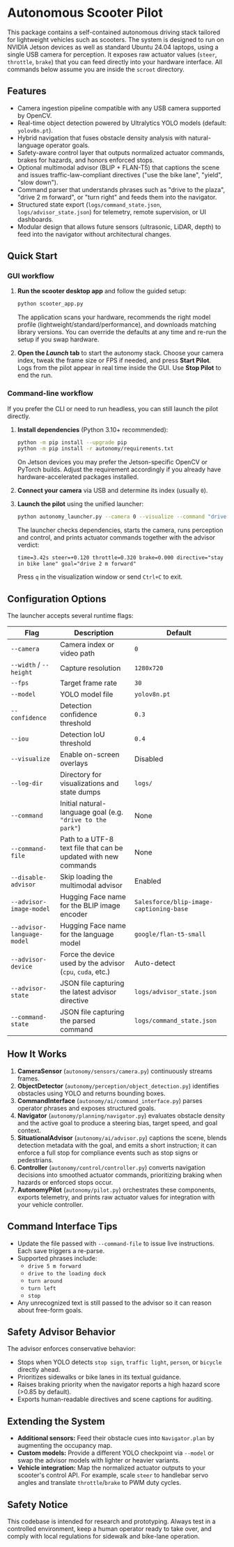 # Autonomous Scooter Pilot

This package contains a self-contained autonomous driving stack tailored for lightweight vehicles such as scooters. The system is designed to run on NVIDIA Jetson devices as well as standard Ubuntu 24.04 laptops, using a single USB camera for perception. It exposes raw actuator values (`steer`, `throttle`, `brake`) that you can feed directly into your hardware interface. All commands below assume you are inside the `scroot` directory.

## Features

- Camera ingestion pipeline compatible with any USB camera supported by OpenCV.
- Real-time object detection powered by Ultralytics YOLO models (default: `yolov8n.pt`).
- Hybrid navigation that fuses obstacle density analysis with natural-language operator goals.
- Safety-aware control layer that outputs normalized actuator commands, brakes for hazards, and honors enforced stops.
- Optional multimodal advisor (BLIP + FLAN-T5) that captions the scene and issues traffic-law-compliant directives ("use the bike lane", "yield", "slow down").
- Command parser that understands phrases such as "drive to the plaza", "drive 2 m forward", or "turn right" and feeds them into the navigator.
- Structured state export (`logs/command_state.json`, `logs/advisor_state.json`) for telemetry, remote supervision, or UI dashboards.
- Modular design that allows future sensors (ultrasonic, LiDAR, depth) to feed into the navigator without architectural changes.

## Quick Start

### GUI workflow

1. **Run the scooter desktop app** and follow the guided setup:

   ```bash
   python scooter_app.py
   ```

   The application scans your hardware, recommends the right model profile (lightweight/standard/performance), and downloads matching library versions. You can override the defaults at any time and re-run the setup if you swap hardware.

2. **Open the *Launch* tab** to start the autonomy stack. Choose your camera index, tweak the frame size or FPS if needed, and press **Start Pilot**. Logs from the pilot appear in real time inside the GUI. Use **Stop Pilot** to end the run.

### Command-line workflow

If you prefer the CLI or need to run headless, you can still launch the pilot directly.

1. **Install dependencies** (Python 3.10+ recommended):

   ```bash
   python -m pip install --upgrade pip
   python -m pip install -r autonomy/requirements.txt
   ```

   On Jetson devices you may prefer the Jetson-specific OpenCV or PyTorch builds. Adjust the requirement accordingly if you already have hardware-accelerated packages installed.

2. **Connect your camera** via USB and determine its index (usually `0`).

3. **Launch the pilot** using the unified launcher:

   ```bash
   python autonomy_launcher.py --camera 0 --visualize --command "drive 2 m forward"
   ```

   The launcher checks dependencies, starts the camera, runs perception and control, and prints actuator commands together with the advisor verdict:

   ```text
   time=3.42s steer=+0.120 throttle=0.320 brake=0.000 directive="stay in bike lane" goal="drive 2 m forward"
   ```

   Press `q` in the visualization window or send `Ctrl+C` to exit.

## Configuration Options

The launcher accepts several runtime flags:

| Flag | Description | Default |
| --- | --- | --- |
| `--camera` | Camera index or video path | `0` |
| `--width` / `--height` | Capture resolution | `1280x720` |
| `--fps` | Target frame rate | `30` |
| `--model` | YOLO model file | `yolov8n.pt` |
| `--confidence` | Detection confidence threshold | `0.3` |
| `--iou` | Detection IoU threshold | `0.4` |
| `--visualize` | Enable on-screen overlays | Disabled |
| `--log-dir` | Directory for visualizations and state dumps | `logs/` |
| `--command` | Initial natural-language goal (e.g. `"drive to the park"`) | None |
| `--command-file` | Path to a UTF-8 text file that can be updated with new commands | None |
| `--disable-advisor` | Skip loading the multimodal advisor | Enabled |
| `--advisor-image-model` | Hugging Face name for the BLIP image encoder | `Salesforce/blip-image-captioning-base` |
| `--advisor-language-model` | Hugging Face name for the language model | `google/flan-t5-small` |
| `--advisor-device` | Force the device used by the advisor (`cpu`, `cuda`, etc.) | Auto-detect |
| `--advisor-state` | JSON file capturing the latest advisor directive | `logs/advisor_state.json` |
| `--command-state` | JSON file capturing the parsed command | `logs/command_state.json` |

## How It Works

1. **CameraSensor** (`autonomy/sensors/camera.py`) continuously streams frames.
2. **ObjectDetector** (`autonomy/perception/object_detection.py`) identifies obstacles using YOLO and returns bounding boxes.
3. **CommandInterface** (`autonomy/ai/command_interface.py`) parses operator phrases and exposes structured goals.
4. **Navigator** (`autonomy/planning/navigator.py`) evaluates obstacle density and the active goal to produce a steering bias, target speed, and goal context.
5. **SituationalAdvisor** (`autonomy/ai/advisor.py`) captions the scene, blends detection metadata with the goal, and emits a short instruction; it can enforce a full stop for compliance events such as stop signs or pedestrians.
6. **Controller** (`autonomy/control/controller.py`) converts navigation decisions into smoothed actuator commands, prioritizing braking when hazards or enforced stops occur.
7. **AutonomyPilot** (`autonomy/pilot.py`) orchestrates these components, exports telemetry, and prints raw actuator values for integration with your vehicle controller.

## Command Interface Tips

- Update the file passed with `--command-file` to issue live instructions. Each save triggers a re-parse.
- Supported phrases include:
  - `drive 5 m forward`
  - `drive to the loading dock`
  - `turn around`
  - `turn left`
  - `stop`
- Any unrecognized text is still passed to the advisor so it can reason about free-form goals.

## Safety Advisor Behavior

The advisor enforces conservative behavior:

- Stops when YOLO detects `stop sign`, `traffic light`, `person`, or `bicycle` directly ahead.
- Prioritizes sidewalks or bike lanes in its textual guidance.
- Raises braking priority when the navigator reports a high hazard score (>0.85 by default).
- Exports human-readable directives and scene captions for auditing.

## Extending the System

- **Additional sensors:** Feed their obstacle cues into `Navigator.plan` by augmenting the occupancy map.
- **Custom models:** Provide a different YOLO checkpoint via `--model` or swap the advisor models with lighter or heavier variants.
- **Vehicle integration:** Map the normalized actuator outputs to your scooter's control API. For example, scale `steer` to handlebar servo angles and translate `throttle`/`brake` to PWM duty cycles.

## Safety Notice

This codebase is intended for research and prototyping. Always test in a controlled environment, keep a human operator ready to take over, and comply with local regulations for sidewalk and bike-lane operation.
